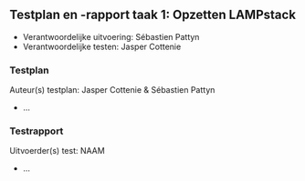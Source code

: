 ## Testplan en -rapport taak 1: Opzetten LAMPstack

* Verantwoordelijke uitvoering: Sébastien Pattyn
* Verantwoordelijke testen: Jasper Cottenie

### Testplan

Auteur(s) testplan: Jasper Cottenie & Sébastien Pattyn

- ...

### Testrapport

Uitvoerder(s) test: NAAM

- ...
